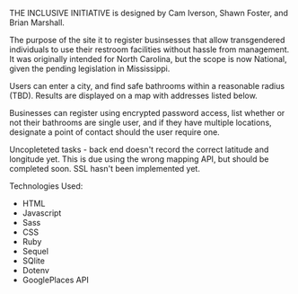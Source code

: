 THE INCLUSIVE INITIATIVE is designed by Cam Iverson, Shawn Foster, and Brian Marshall.

The purpose of the site it to register businsesses that allow transgendered individuals to use their restroom
facilities without hassle from management.  It was originally intended for North Carolina, but the scope is now National, given 
the pending legislation in Mississippi.  

Users can enter a city, and find safe bathrooms within a reasonable radius (TBD).  Results are displayed on a map with 
addresses listed below.

Businesses can register using encrypted password access, list whether or not their bathrooms are single user, and if they
have multiple locations, designate a point of contact should the user require one.  

Uncopleteted tasks - back end doesn't record the correct latitude and longitude yet.  This is due using the wrong mapping API,
but should be completed soon.
SSL hasn't been implemented yet.

Technologies Used:

* HTML
* Javascript
* Sass
* CSS
* Ruby
* Sequel
* SQlite
* Dotenv
* GooglePlaces API






